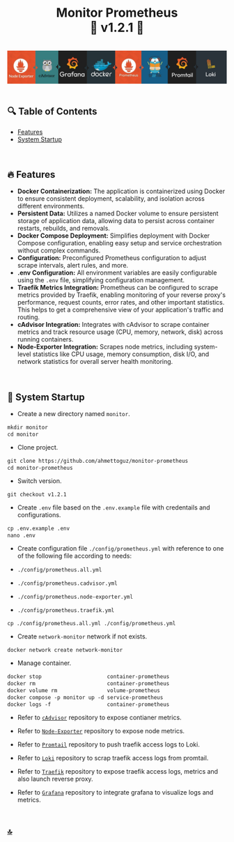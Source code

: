 <h1 id="top" align="center">Monitor Prometheus <br/> 🚢 v1.2.1 🚢</h1>

<br>

<div align="center">
    <img width=auto src="assets/banner/banner.png">
</div>

<br>

## 🔍 Table of Contents

- [Features](#features)
- [System Startup](#system-startup)

<br/>

<h2 id="features">🔥 Features</h2>

- **Docker Containerization:** The application is containerized using Docker to ensure consistent deployment, scalability, and isolation across different environments.
- **Persistent Data:** Utilizes a named Docker volume to ensure persistent storage of application data, allowing data to persist across container restarts, rebuilds, and removals.
- **Docker Compose Deployment:** Simplifies deployment with Docker Compose configuration, enabling easy setup and service orchestration without complex commands.
- **Configuration:** Preconfigured Prometheus configuration to adjust scrape intervals, alert rules, and more.
- **.env Configuration:** All environment variables are easily configurable using the `.env` file, simplifying configuration management.
- **Traefik Metrics Integration:** Prometheus can be configured to scrape metrics provided by Traefik, enabling monitoring of your reverse proxy's performance, request counts, error rates, and other important statistics. This helps to get a comprehensive view of your application's traffic and routing.
- **cAdvisor Integration:** Integrates with cAdvisor to scrape container metrics and track resource usage (CPU, memory, network, disk) across running containers.
- **Node-Exporter Integration:** Scrapes node metrics, including system-level statistics like CPU usage, memory consumption, disk I/O, and network statistics for overall server health monitoring.

<br/>

<h2 id="system-startup">🚀 System Startup</h2>

- Create a new directory named `monitor`.

```
mkdir monitor
cd monitor
```

- Clone project.

```
git clone https://github.com/ahmettoguz/monitor-prometheus
cd monitor-prometheus
```

- Switch version.

```
git checkout v1.2.1
```

- Create `.env` file based on the `.env.example` file with credentails and configurations.

```
cp .env.example .env
nano .env
```

- Create configuration file `./config/prometheus.yml` with reference to one of the following file according to needs:

- `./config/prometheus.all.yml`
- `./config/prometheus.cadvisor.yml`
- `./config/prometheus.node-exporter.yml`
- `./config/prometheus.traefik.yml`

```
cp ./config/prometheus.all.yml ./config/prometheus.yml
```

- Create `network-monitor` network if not exists.

```
docker network create network-monitor
```

- Manage container.

```
docker stop                     container-prometheus
docker rm                       container-prometheus
docker volume rm                volume-prometheus
docker compose -p monitor up -d service-prometheus
docker logs -f                  container-prometheus
```

- Refer to [`cAdvisor`](https://github.com/ahmettoguz/monitor-cadvisor) repository to expose contianer metrics.

- Refer to [`Node-Exporter`](https://github.com/ahmettoguz/monitor-node-exporter) repository to expose node metrics.

- Refer to [`Promtail`](https://github.com/ahmettoguz/monitor-promtail) repository to push traefik access logs to Loki.

- Refer to [`Loki`](https://github.com/ahmettoguz/monitor-loki) repository to scrap traefik access logs from promtail.

- Refer to [`Traefik`](https://github.com/ahmettoguz/proxy-traefik) repository to expose traefik access logs, metrics and also launch reverse proxy.

- Refer to [`Grafana`](https://github.com/ahmettoguz/monitor-grafana) repository to integrate grafana to visualize logs and metrics.

<br/>

### [🔝](#top)
